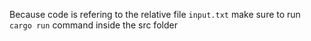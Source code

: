 
Because code is refering to the relative file `input.txt` make sure to run `cargo run` command inside the src folder
